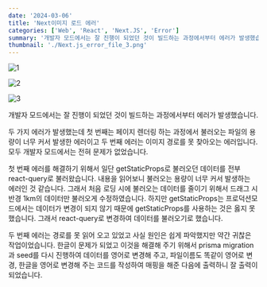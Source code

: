 ```yaml
---
date: '2024-03-06'
title: 'Next이미지 로드 에러'
categories: ['Web', 'React', 'Next.JS', 'Error']
summary: '개발자 모드에서는 잘 진행이 되었던 것이 빌드하는 과정에서부터 에러가 발생했습니다.'
thumbnail: './Next.js_error_file_3.png'
---
```


![1](https://i.ibb.co/r02hKHD/Next-js-error-file-1.png)

![2](https://i.ibb.co/pjGvZps/Next-js-error-file-2.png)

![3](https://i.ibb.co/jMx4hF8/Next-js-error-file-3.png)

개발자 모드에서는 잘 진행이 되었던 것이 빌드하는 과정에서부터 에러가 발생했습니다.

두 가지 에러가 발생했는데 첫 번째는 페이지 렌더링 하는 과정에서 불러오는 파일의 용량이 너무 커서 발생한 에러이고 두 번째 에러는 이미지 경로를 못 찾아오는 에러입니다. 모두 개발자 모드에서는 전혀 문제가 없었습니다.

첫 번째 에러를 해결하기 위해서 일단 getStaticProps로 불러오던 데이터를 전부 react-query로 불러왔습니다.
내용을 읽어보니 불러오는 용량이 너무 커서 발생하는 에러인 것 같습니다. 그래서 처음 로딩 시에 불러오는 데이터를 줄이기 위해서 드래그 시 반경 1km의 데이터만 불러오게 수정하였습니다. 하지만 getStaticProps는 프로덕션모드에서는 데이터가 변경이 되지 않기 때문에 getStaticProps를 사용하는 것은 옳지 못했습니다. 그래서 react-query로 변경하여 데이터를 불러오기로 했습니다.

두 번째 에러는 경로를 못 읽어 오고 있었고 사실 원인은 쉽게 파악했지만 약간 귀찮은 작업이었습니다. 한글이 문제가 되었고 이것을 해결해 주기 위해서 prisma migration과 seed를 다시 진행하여 데이터를 영어로 변경해 주고, 파일이름도 똑같이 영어로 변경, 한글을 영어로 변경해 주는 코드를 작성하여 매핑을 해준 다음에 출력하니 잘 출력이 되었습니다.
